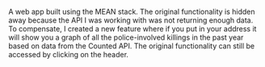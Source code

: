 A web app built using the MEAN stack. The original functionality is hidden away because the API I was working with was not returning enough data. To compensate, I created a new feature where if you put in your address it will show you a graph of all the police-involved killings in the past year based on data from the Counted API. The original functionality can still be accessed by clicking on the header.
